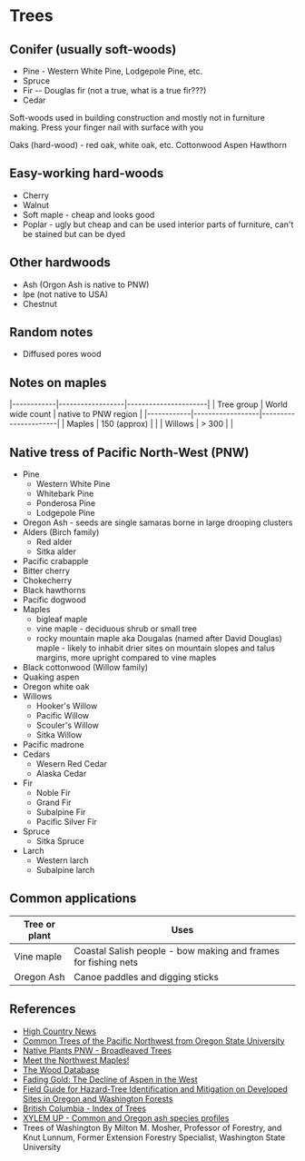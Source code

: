 # Trees

## Conifer (usually soft-woods)

- Pine - Western White Pine, Lodgepole Pine, etc.
- Spruce
- Fir
-- Douglas fir (not a true, what is a true fir???)
- Cedar

Soft-woods used in building construction and mostly not in furniture making. Press your finger nail with surface with you

Oaks (hard-wood) - red oak, white oak, etc.
Cottonwood
Aspen
Hawthorn

## Easy-working hard-woods

- Cherry
- Walnut
- Soft maple - cheap and looks good
- Poplar - ugly but cheap and can be used interior parts of furniture, can't be stained but can be dyed

## Other hardwoods

- Ash (Orgon Ash is native to PNW)
- Ipe (not native to USA)
- Chestnut

## Random notes

- Diffused pores wood

## Notes on maples

|------------|------------------|----------------------|
| Tree group | World wide count | native to PNW region |
|------------|------------------|----------------------|
| Maples | 150 (approx) | |
| Willows | > 300 | |

## Native tress of Pacific North-West (PNW)

- Pine
    - Western White Pine
    - Whitebark Pine
    - Ponderosa Pine
    - Lodgepole Pine
- Oregon Ash - seeds are single samaras borne in large drooping clusters
- Alders (Birch family)
  - Red alder
  - Sitka alder
- Pacific crabapple
- Bitter cherry
- Chokecherry
- Black hawthorns
- Pacific dogwood
- Maples
  - bigleaf maple
  - vine maple - deciduous shrub or small tree
  - rocky mountain maple aka Dougalas (named after David Douglas) maple - likely to inhabit drier sites on mountain slopes and talus margins, more upright compared to vine maples
- Black cottonwood (Willow family)
- Quaking aspen
- Oregon white oak
- Willows
  - Hooker's Willow
  - Pacific Willow
  - Scouler's Willow
  - Sitka Willow
- Pacific madrone
- Cedars
  - Wesern Red Cedar
  - Alaska Cedar
- Fir
    - Noble Fir
    - Grand Fir
    - Subalpine Fir
    - Pacific Silver Fir
- Spruce
    - Sitka Spruce
- Larch
    - Western larch
    - Subalpine larch

## Common applications

| Tree or plant | Uses |
|---------------|------|
| Vine maple | Coastal Salish people - bow making and frames for fishing nets |
| Oregon Ash | Canoe paddles and digging sticks |

## References

- [High Country News](hcn.org)
- [Common Trees of the Pacific Northwest from Oregon State University](http://treespnw.forestry.oregonstate.edu/)
- [Native Plants PNW - Broadleaved Trees](http://nativeplantspnw.com/category/broadleaved-trees/)
- [Meet the Northwest Maples!](https://wyeastblog.org/2016/05/31/meet-the-northwest-maples/)
- [The Wood Database](https://www.wood-database.com/)
- [Fading Gold: The Decline of Aspen in the West](https://www.fs.fed.us/wildflowers/beauty/aspen/index.shtml)
- [Field Guide for Hazard-Tree Identification and Mitigation on Developed Sites in Oregon and Washington Forests](https://www.fs.usda.gov/Internet/FSE_DOCUMENTS/stelprd3799993.pdf)
- [British Columbia - Index of Trees](https://www.for.gov.bc.ca/hfd/library/documents/treebook/trees.htm)
- [XYLEM UP - Common and Oregon ash species profiles](https://xylemup.wordpress.com/2012/10/17/common-and-oregon-ash-species-profiles/)
- Trees of Washington By Milton M. Mosher, Professor of Forestry, and Knut Lunnum, Former Extension Forestry Specialist, Washington State University
